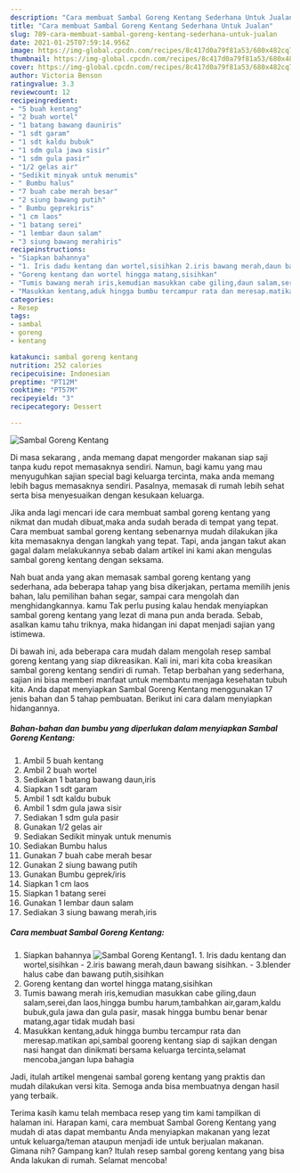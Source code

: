 ```yaml
---
description: "Cara membuat Sambal Goreng Kentang Sederhana Untuk Jualan"
title: "Cara membuat Sambal Goreng Kentang Sederhana Untuk Jualan"
slug: 789-cara-membuat-sambal-goreng-kentang-sederhana-untuk-jualan
date: 2021-01-25T07:59:14.956Z
image: https://img-global.cpcdn.com/recipes/8c417d0a79f81a53/680x482cq70/sambal-goreng-kentang-foto-resep-utama.jpg
thumbnail: https://img-global.cpcdn.com/recipes/8c417d0a79f81a53/680x482cq70/sambal-goreng-kentang-foto-resep-utama.jpg
cover: https://img-global.cpcdn.com/recipes/8c417d0a79f81a53/680x482cq70/sambal-goreng-kentang-foto-resep-utama.jpg
author: Victoria Benson
ratingvalue: 3.3
reviewcount: 12
recipeingredient:
- "5 buah kentang"
- "2 buah wortel"
- "1 batang bawang dauniris"
- "1 sdt garam"
- "1 sdt kaldu bubuk"
- "1 sdm gula jawa sisir"
- "1 sdm gula pasir"
- "1/2 gelas air"
- "Sedikit minyak untuk menumis"
- " Bumbu halus"
- "7 buah cabe merah besar"
- "2 siung bawang putih"
- " Bumbu geprekiris"
- "1 cm laos"
- "1 batang serei"
- "1 lembar daun salam"
- "3 siung bawang merahiris"
recipeinstructions:
- "Siapkan bahannya"
- "1. Iris dadu kentang dan wortel,sisihkan 2.iris bawang merah,daun bawang sisihkan. 3.blender halus cabe dan bawang putih,sisihkan"
- "Goreng kentang dan wortel hingga matang,sisihkan"
- "Tumis bawang merah iris,kemudian masukkan cabe giling,daun salam,serei,dan laos,hingga bumbu harum,tambahkan air,garam,kaldu bubuk,gula jawa dan gula pasir, masak hingga bumbu benar benar matang,agar tidak mudah basi"
- "Masukkan kentang,aduk hingga bumbu tercampur rata dan meresap.matikan api,sambal gooreng kentang siap di sajikan dengan nasi hangat dan dinikmati bersama keluarga tercinta,selamat mencoba,jangan lupa bahagia"
categories:
- Resep
tags:
- sambal
- goreng
- kentang

katakunci: sambal goreng kentang 
nutrition: 252 calories
recipecuisine: Indonesian
preptime: "PT12M"
cooktime: "PT57M"
recipeyield: "3"
recipecategory: Dessert

---
```



![Sambal Goreng Kentang](https://img-global.cpcdn.com/recipes/8c417d0a79f81a53/680x482cq70/sambal-goreng-kentang-foto-resep-utama.jpg)

Di masa  sekarang , anda memang dapat mengorder makanan siap saji tanpa kudu repot memasaknya sendiri. Namun, bagi kamu yang mau menyuguhkan sajian special bagi keluarga tercinta, maka anda memang lebih bagus memasaknya sendiri. Pasalnya, memasak di rumah lebih sehat serta bisa menyesuaikan dengan kesukaan keluarga.

Jika anda lagi mencari ide cara membuat sambal goreng kentang yang nikmat dan mudah dibuat,maka anda sudah berada di tempat yang tepat. Cara membuat sambal goreng kentang  sebenarnya mudah dilakukan jika kita memasaknya dengan langkah yang tepat. Tapi, anda jangan takut akan gagal dalam melakukannya 
sebab dalam artikel ini kami akan mengulas sambal goreng kentang dengan seksama.  



Nah buat anda yang akan memasak sambal goreng kentang yang sederhana, ada beberapa tahap yang bisa dikerjakan, pertama memilih jenis bahan, lalu pemilihan bahan segar, sampai cara mengolah dan menghidangkannya. kamu Tak perlu pusing kalau hendak menyiapkan sambal goreng kentang yang lezat di mana pun anda berada. Sebab, asalkan kamu  tahu triknya, maka hidangan ini dapat menjadi sajian yang istimewa.

Di bawah ini, ada beberapa cara mudah dalam mengolah resep sambal goreng kentang yang siap dikreasikan. Kali ini, mari kita coba kreasikan sambal goreng kentang sendiri di rumah. Tetap berbahan yang sederhana, sajian ini bisa memberi manfaat untuk membantu menjaga kesehatan tubuh kita. Anda dapat menyiapkan Sambal Goreng Kentang menggunakan 17 jenis bahan dan 5 tahap pembuatan. Berikut ini cara dalam menyiapkan hidangannya.

<!--inarticleads1-->

##### Bahan-bahan dan bumbu yang diperlukan dalam menyiapkan Sambal Goreng Kentang:

1. Ambil 5 buah kentang
1. Ambil 2 buah wortel
1. Sediakan 1 batang bawang daun,iris
1. Siapkan 1 sdt garam
1. Ambil 1 sdt kaldu bubuk
1. Ambil 1 sdm gula jawa sisir
1. Sediakan 1 sdm gula pasir
1. Gunakan 1/2 gelas air
1. Sediakan Sedikit minyak untuk menumis
1. Sediakan  Bumbu halus
1. Gunakan 7 buah cabe merah besar
1. Gunakan 2 siung bawang putih
1. Gunakan  Bumbu geprek/iris
1. Siapkan 1 cm laos
1. Siapkan 1 batang serei
1. Gunakan 1 lembar daun salam
1. Sediakan 3 siung bawang merah,iris




<!--inarticleads2-->

##### Cara membuat Sambal Goreng Kentang:

1. Siapkan bahannya
<img src="https://img-global.cpcdn.com/steps/874180429c369e6b/160x128cq70/sambal-goreng-kentang-langkah-memasak-1-foto.jpg" alt="Sambal Goreng Kentang">1. 1. Iris dadu kentang dan wortel,sisihkan - 2.iris bawang merah,daun bawang sisihkan. - 3.blender halus cabe dan bawang putih,sisihkan
1. Goreng kentang dan wortel hingga matang,sisihkan
1. Tumis bawang merah iris,kemudian masukkan cabe giling,daun salam,serei,dan laos,hingga bumbu harum,tambahkan air,garam,kaldu bubuk,gula jawa dan gula pasir, masak hingga bumbu benar benar matang,agar tidak mudah basi
1. Masukkan kentang,aduk hingga bumbu tercampur rata dan meresap.matikan api,sambal gooreng kentang siap di sajikan dengan nasi hangat dan dinikmati bersama keluarga tercinta,selamat mencoba,jangan lupa bahagia




Jadi, itulah artikel mengenai  sambal goreng kentang  yang praktis dan mudah dilakukan versi kita. Semoga anda bisa membuatnya dengan hasil yang terbaik. 

Terima kasih kamu telah membaca resep yang tim kami tampilkan di halaman ini. Harapan kami, cara membuat  Sambal Goreng Kentang yang mudah di atas dapat membantu Anda menyiapkan makanan yang lezat untuk keluarga/teman ataupun menjadi ide untuk berjualan makanan. Gimana nih? Gampang kan? Itulah resep sambal goreng kentang yang bisa Anda lakukan di rumah. Selamat mencoba!

